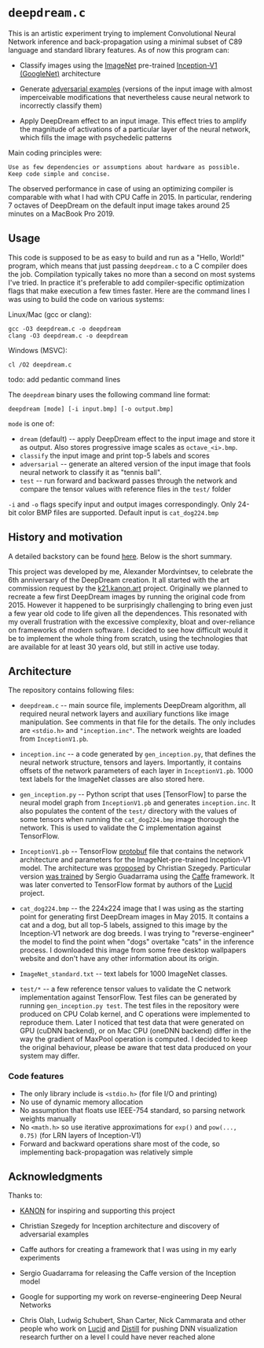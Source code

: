 # `deepdream.c`

This is an artistic experiment trying to implement Convolutional Neural Network inference and back-propagation using a minimal subset of C89 language and standard library features. As of now this program can:

* Classify images using the [ImageNet](https://www.image-net.org/) pre-trained [Inception-V1 (GoogleNet)](https://arxiv.org/abs/1409.4842) architecture

* Generate [adversarial examples](https://arxiv.org/abs/1312.6199) (versions of the input image with almost imperceivable modifications that nevertheless cause neural network to incorrectly classify them)

* Apply DeepDream effect to an input image. This effect tries to amplify the magnitude of activations of a particular layer of the neural network, which fills the image with psychedelic patterns

Main coding principles were:

    Use as few dependencies or assumptions about hardware as possible. Keep code simple and concise.

The observed performance in case of using an optimizing compiler is comparable with what I had with CPU Caffe in 2015. In particular, rendering 7 octaves of DeepDream on the default input image takes around 25 minutes on a MacBook Pro 2019.

## Usage

This code is supposed to be as easy to build and run as a "Hello, World!" program, which means that just passing `deepdream.c` to a C compiler does the job. Compilation typically takes no more than a second on most systems I've tried.
In practice it's preferable to add compiler-specific optimization flags that make execution a few times faster. Here are the command lines I was using to build the code on various systems:

Linux/Mac (gcc or clang):

    gcc -O3 deepdream.c -o deepdream
    clang -O3 deepdream.c -o deepdream

Windows (MSVC):

    cl /O2 deepdream.c

todo: add pedantic command lines

The `deepdream` binary uses the following command line format:

    deepdream [mode] [-i input.bmp] [-o output.bmp]

`mode` is one of:

* `dream` (default) -- apply DeepDream effect to the input image and store it as output. Also stores progressive image scales as `octave_<i>.bmp`.
* `classify` the input image and print top-5 labels and scores
* `adversarial` -- generate an altered version of the input image that fools neural network to classify it as "tennis ball".
* `test` -- run forward and backward passes through the network and compare the tensor values with reference files in the `test/` folder

`-i` and `-o` flags specify input and output images correspondingly. Only 24-bit color BMP files are supported. Default input is `cat_dog224.bmp`


## History and motivation 

A detailed backstory can be found [here](https://kanondotart.medium.com/alexander-mordvintsev-deepdream-c-2015-2021-5ba5ab55f6cf). Below is the short summary.

This project was developed by me, Alexander Mordvintsev, to celebrate the 6th anniversary of the DeepDream creation. It all started with the art commission request by the [k21.kanon.art](https://k21.kanon.art/) project. Originally we planned to recreate a few first DeepDream images by running the original code from 2015. However it happened to be surprisingly challenging to bring even just a few year old code to life given all the dependences. This resonated with my overall frustration with the excessive complexity, bloat and over-reliance on frameworks of modern software. I decided to see how difficult would it be to implement the whole thing from scratch, using the technologies that are available for at least 30 years old, but still in active use today.

## Architecture

The repository contains following files:

* `deepdream.c` -- main source file, implements DeepDream algorithm, all required neural network layers and auxiliary functions like image manipulation. See comments in that file for the details. The only includes are `<stdio.h>` and `"inception.inc"`. The network weights are loaded from `InceptionV1.pb`.

* `inception.inc` -- a code generated by `gen_inception.py`, that defines the neural network structure, tensors and layers.
Importantly, it contains offsets of the network parameters of each layer in `InceptionV1.pb`. 1000 text labels for the ImageNet classes are also stored here. 

* `gen_inception.py` -- Python script that uses [TensorFlow] to parse the neural model graph from `InceptionV1.pb` and generates `inception.inc`. It also populates the content of the `test/` directory with the values of some tensors when running the `cat_dog224.bmp` image thorough the network. This is used to validate the C implementation against TensorFlow.

* `InceptionV1.pb` -- TensorFlow [protobuf](https://developers.google.com/protocol-buffers) file that contains the network architecture and parameters for the ImageNet-pre-trained Inception-V1 model. The architecture was [proposed](https://arxiv.org/abs/1409.4842) by Christian Szegedy. Particular version [was trained](https://github.com/BVLC/caffe/tree/master/models/bvlc_googlenet) by Sergio Guadarrama using the [Caffe](https://caffe.berkeleyvision.org/) framework. It was later converted to TensorFlow format by authors of the [Lucid](https://github.com/tensorflow/lucid/blob/master/lucid/modelzoo/caffe_models/InceptionV1.py) project.

* `cat_dog224.bmp` -- the 224x224 image that I was using as the starting point for generating first DeepDream images in May 2015. It contains a cat and a dog, but all top-5 labels, assigned to this image by the Inception-V1 network are dog breeds. I was trying to "reverse-engineer" the model to find the point when "dogs" overtake "cats" in the inference process. I downloaded this image from some free desktop wallpapers website and don't have any other information about its origin. 

* `ImageNet_standard.txt` -- text labels for 1000 ImageNet classes.

* `test/*` -- a few reference tensor values to validate the C network implementation against TensorFlow. Test files can be generated by running `gen_inception.py test`. The test files in the repository were produced on CPU Colab kernel, and C operations were implemented to reproduce them. Later I noticed that test data that were generated on GPU (cuDNN backend), or on Mac CPU (oneDNN backend) differ in the way the gradient of MaxPool operation is computed. I decided to keep the original behaviour, please be aware that test data produced on your system may differ.

### Code features

* The only library include is `<stdio.h>` (for file I/O and printing)
* No use of dynamic memory allocation
* No assumption that floats use IEEE-754 standard, so parsing network weights manually
* No `<math.h>` so use iterative approximations for `exp()` and `pow(..., 0.75)` (for LRN layers of Inception-V1)
* Forward and backward operations share most of the code, so implementing back-propagation was relatively simple


## Acknowledgments

Thanks to:

* [KANON](https://k21.kanon.art/) for inspiring and supporting this project

* Christian Szegedy for Inception architecture and discovery of adversarial examples

* Caffe authors for creating a framework that I was using in my early experiments

* Sergio Guadarrama for releasing the Caffe version of the Inception model

* Google for supporting my work on reverse-engineering Deep Neural Networks

* Chris Olah, Ludwig Schubert, Shan Carter, Nick Cammarata and other people who work on [Lucid](https://github.com/tensorflow/lucid) and [Distill](https://distill.pub/) for pushing DNN visualization research further on a level I could have never reached alone
